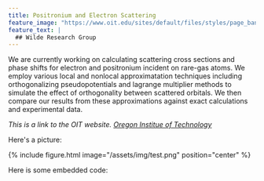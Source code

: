 ```yaml
---
title: Positronium and Electron Scattering
feature_image: "https://www.oit.edu/sites/default/files/styles/page_banner/public/2020-06/default-page-banner.png?h=10315cc0&itok=9yyqT75s"
feature_text: |
  ## Wilde Research Group
---
```


We are currently working on calculating scattering cross sections and phase shifts for electron and positronium incident on rare-gas atoms. We employ various local and nonlocal approximatation techniques including orthogonalizing pseudopotentials and lagrange multiplier methods to simulate the effect of orthogonality between scattered orbitals. We then compare our results from these approximations against exact calculations and experimental data.

_This is a link to the OIT website. [Oregon Institue of Technology](https://www.oit.edu/)_

Here's a picture:

{% include figure.html image="/assets/img/test.png" position="center" %}

Here is some embedded code:

<script src="https://gist.github.com/Positronium-Scattering/af840943e9c0aa16dc6e46599c9b22ef.js"></script>

